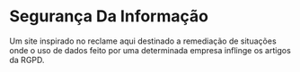 # Segurança Da Informação

Um site inspirado no reclame aqui destinado a remediação de situações onde o uso de dados feito por uma determinada empresa inflinge os artigos da RGPD.
